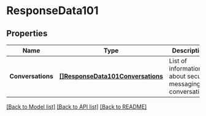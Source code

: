 # ResponseData101

## Properties
Name | Type | Description | Notes
------------ | ------------- | ------------- | -------------
**Conversations** | [**[]ResponseData101Conversations**](ResponseData101_conversations.md) | List of information about secure messaging conversations | [default to null]

[[Back to Model list]](../README.md#documentation-for-models) [[Back to API list]](../README.md#documentation-for-api-endpoints) [[Back to README]](../README.md)

